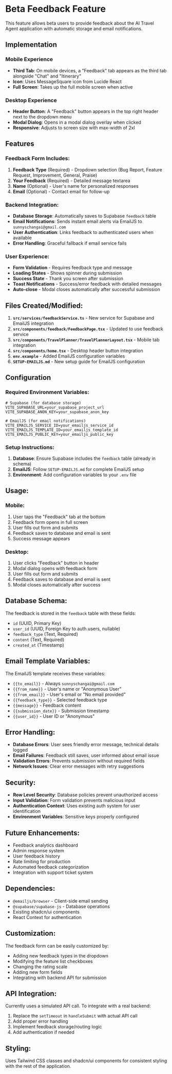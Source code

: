 # Beta Feedback Feature

This feature allows beta users to provide feedback about the AI Travel Agent application with automatic storage and email notifications.

## Implementation

### Mobile Experience
- **Third Tab**: On mobile devices, a "Feedback" tab appears as the third tab alongside "Chat" and "Itinerary"
- **Icon**: Uses MessageSquare icon from Lucide React
- **Full Screen**: Takes up the full mobile screen when active

### Desktop Experience  
- **Header Button**: A "Feedback" button appears in the top right header next to the dropdown menu
- **Modal Dialog**: Opens in a modal dialog overlay when clicked
- **Responsive**: Adjusts to screen size with max-width of 2xl

## Features

### Feedback Form Includes:
1. **Feedback Type** (Required) - Dropdown selection (Bug Report, Feature Request, Improvement, General, Praise)
2. **Your Feedback** (Required) - Detailed message textarea
3. **Name** (Optional) - User's name for personalized responses
4. **Email** (Optional) - Contact email for follow-up

### Backend Integration:
- **Database Storage**: Automatically saves to Supabase `feedback` table
- **Email Notifications**: Sends instant email alerts via EmailJS to `sunnyschangai@gmail.com`
- **User Authentication**: Links feedback to authenticated users when available
- **Error Handling**: Graceful fallback if email service fails

### User Experience:
- **Form Validation** - Requires feedback type and message
- **Loading States** - Shows spinner during submission
- **Success State** - Thank you screen after submission
- **Toast Notifications** - Success/error feedback with detailed messages
- **Auto-close** - Modal closes automatically after successful submission

## Files Created/Modified:

1. **`src/services/feedbackService.ts`** - New service for Supabase and EmailJS integration
2. **`src/components/feedback/FeedbackPage.tsx`** - Updated to use feedback service
3. **`src/components/TravelPlanner/TravelPlannerLayout.tsx`** - Mobile tab integration
4. **`src/components/home.tsx`** - Desktop header button integration
5. **`env.example`** - Added EmailJS configuration variables
6. **`SETUP-EMAILJS.md`** - New setup guide for EmailJS configuration

## Configuration

### Required Environment Variables:
```env
# Supabase (for database storage)
VITE_SUPABASE_URL=your_supabase_project_url
VITE_SUPABASE_ANON_KEY=your_supabase_anon_key

# EmailJS (for email notifications)
VITE_EMAILJS_SERVICE_ID=your_emailjs_service_id
VITE_EMAILJS_TEMPLATE_ID=your_emailjs_template_id  
VITE_EMAILJS_PUBLIC_KEY=your_emailjs_public_key
```

### Setup Instructions:
1. **Database**: Ensure Supabase includes the `feedback` table (already in schema)
2. **EmailJS**: Follow `SETUP-EMAILJS.md` for complete EmailJS setup
3. **Environment**: Add configuration variables to your `.env` file

## Usage:

### Mobile:
1. User taps the "Feedback" tab at the bottom
2. Feedback form opens in full screen
3. User fills out form and submits
4. Feedback saves to database and email is sent
5. Success message appears

### Desktop:
1. User clicks "Feedback" button in header
2. Modal dialog opens with feedback form
3. User fills out form and submits  
4. Feedback saves to database and email is sent
5. Modal closes automatically after success

## Database Schema:

The feedback is stored in the `feedback` table with these fields:
- `id` (UUID, Primary Key)
- `user_id` (UUID, Foreign Key to auth.users, nullable)
- `feedback_type` (Text, Required)
- `content` (Text, Required) 
- `created_at` (Timestamp)

## Email Template Variables:

The EmailJS template receives these variables:
- `{{to_email}}` - Always `sunnyschangai@gmail.com`
- `{{from_name}}` - User's name or "Anonymous User"
- `{{from_email}}` - User's email or "No email provided"
- `{{feedback_type}}` - Selected feedback type
- `{{message}}` - Feedback content
- `{{submission_date}}` - Submission timestamp
- `{{user_id}}` - User ID or "Anonymous"

## Error Handling:

- **Database Errors**: User sees friendly error message, technical details logged
- **Email Failures**: Feedback still saves, user informed about email issue
- **Validation Errors**: Prevents submission without required fields
- **Network Issues**: Clear error messages with retry suggestions

## Security:

- **Row Level Security**: Database policies prevent unauthorized access
- **Input Validation**: Form validation prevents malicious input
- **Authentication Context**: Uses existing auth system for user identification
- **Environment Variables**: Sensitive keys properly configured

## Future Enhancements:

- Feedback analytics dashboard
- Admin response system  
- User feedback history
- Rate limiting for production
- Automated feedback categorization
- Integration with support ticket system

## Dependencies:

- `@emailjs/browser` - Client-side email sending
- `@supabase/supabase-js` - Database operations
- Existing shadcn/ui components
- React Context for authentication

## Customization:

The feedback form can be easily customized by:
- Adding new feedback types in the dropdown
- Modifying the feature list checkboxes
- Changing the rating scale
- Adding new form fields
- Integrating with backend API for submission

## API Integration:

Currently uses a simulated API call. To integrate with a real backend:

1. Replace the `setTimeout` in `handleSubmit` with actual API call
2. Add proper error handling
3. Implement feedback storage/routing logic
4. Add authentication if needed

## Styling:

Uses Tailwind CSS classes and shadcn/ui components for consistent styling with the rest of the application. 